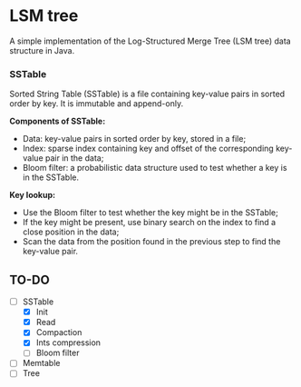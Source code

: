 # LSM tree

A simple implementation of the Log-Structured Merge Tree (LSM tree) data structure in Java.

### SSTable

Sorted String Table (SSTable) is a file containing key-value pairs in sorted order by key.
It is immutable and append-only.

**Components of SSTable:**

- Data: key-value pairs in sorted order by key, stored in a file;
- Index: sparse index containing key and offset of the corresponding key-value pair in the data;
- Bloom filter: a probabilistic data structure used to test whether a key is in the SSTable.

**Key lookup:**

- Use the Bloom filter to test whether the key might be in the SSTable;
- If the key might be present, use binary search on the index to find a close position in the data;
- Scan the data from the position found in the previous step to find the key-value pair.

## TO-DO

- [ ] SSTable
    - [x] Init
    - [x] Read
    - [x] Compaction
    - [x] Ints compression
    - [ ] Bloom filter
- [ ] Memtable
- [ ] Tree
